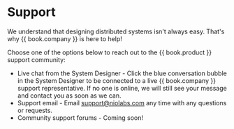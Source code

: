 # Support

We understand that designing distributed systems isn't always easy. That's why {{ book.company }} is here to help!

Choose one of the options below to reach out to the {{ book.product }} support community:

* Live chat from the System Designer - Click the blue conversation bubble in the System Designer to be connected to a live {{ book.company }} support representative. If no one is online, we will still see your message and contact you as soon as we can.
* Support email - Email [support@niolabs.com](mailto:niolabs.com) any time with any questions or requests.
* Community support forums - Coming soon!
